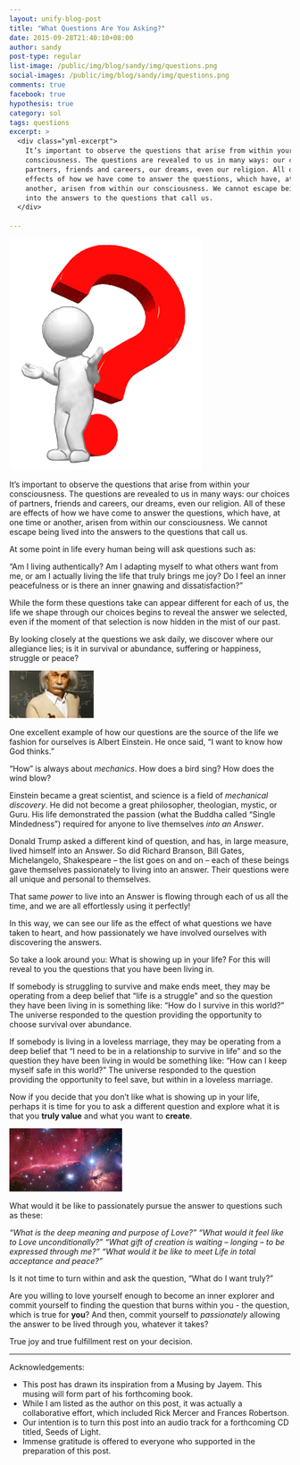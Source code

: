 ```yaml
---
layout: unify-blog-post
title: "What Questions Are You Asking?"
date: 2015-09-28T21:40:10+08:00
author: sandy
post-type: regular
list-image: /public/img/blog/sandy/img/questions.png
social-images: /public/img/blog/sandy/img/questions.png
comments: true
facebook: true
hypothesis: true
category: sol
tags: questions
excerpt: >
  <div class="yml-excerpt">
    It’s important to observe the questions that arise from within your
    consciousness. The questions are revealed to us in many ways: our choices of
    partners, friends and careers, our dreams, even our religion. All of these are
    effects of how we have come to answer the questions, which have, at one time or
    another, arisen from within our consciousness. We cannot escape being lived
    into the answers to the questions that call us.
  </div>

---
```


![](/public/img/blog/sandy/img/questions.png)

It’s important to observe the questions that arise from within your
consciousness. The questions are revealed to us in many ways: our choices of
partners, friends and careers, our dreams, even our religion. All of these are
effects of how we have come to answer the questions, which have, at one time or
another, arisen from within our consciousness. We cannot escape being lived
into the answers to the questions that call us.

At some point in life every human being will ask questions such as:

“Am I living authentically? Am I adapting myself to what others want from me,
or am I actually living the life that truly brings me joy? Do I feel an inner
peacefulness or is there an inner gnawing and dissatisfaction?”

While the form these questions take can appear different for each of us, the
life we shape through our <span id="tour-stop-h">choices begins to</span>
reveal the answer we selected, even if the moment of that selection is now
hidden in the mist of our past.

By looking closely at the questions we ask daily, we discover where our
allegiance lies; is it in survival or abundance, suffering or happiness,
struggle or peace?

<img class="blog-img-right pull-right margin-bottom-20 img-responsive rounded"
    width="30%" src="/public/img/blog/sandy/img/einstein.jpg" />

One excellent example of how our questions are the source of the life we
fashion for ourselves is Albert Einstein. He once said, “I want to know how God
thinks.”

“How” is always about *mechanics*. How does a bird sing? How does the wind blow?

Einstein became a great scientist, and science is a field of *mechanical
discovery*. He did not become a great philosopher, theologian, mystic,
or Guru. His life demonstrated the passion (what the Buddha called “Single Mindedness”)
required for anyone to live themselves *into an Answer*.

Donald Trump asked a different kind of question, and has, in large measure,
lived himself into an Answer. So did Richard Branson, Bill Gates, Michelangelo,
Shakespeare – the list goes on and on – each of these beings gave themselves
passionately to living into an answer. Their questions were all unique and
personal to themselves.

That same *power* to live into an Answer is flowing through each of us all the
time, and we are all effortlessly using it perfectly!

In this way, we can see our life as the effect of what questions we have taken
to heart, and how passionately we have involved ourselves with discovering the
answers.

So take a look around you: What is showing up in your life? For this will
reveal to you the questions that you have been living in. 

If somebody is struggling to survive and make ends meet, they may be operating
from a deep belief that “life is a struggle” and so the question they have been
living in is something like: “How do I survive in this world?” The universe
responded to the question providing the opportunity to choose survival over
abundance. 

If somebody is living in a loveless marriage, they may be operating from a deep
belief that “I need to be in a relationship to survive in life” and so the
question they have been living in would be something like: “How can I keep
myself safe in this world?” The universe responded to the question providing
the opportunity to feel save, but within in a loveless marriage.

Now if you decide that you don’t like what is showing up in your life, perhaps
it is time for you to ask a different question and explore what it is that you
**truly value** and what you want to **create**. 

<img class="blog-img-left pull-left margin-bottom-20 img-responsive rounded"
    width="40%" src="/public/img/blog/sandy/img/universe.jpg" />

What would it be like to passionately pursue the answer to questions such as
these:

*“What is the deep meaning and purpose of Love?” “What would it feel like to
Love unconditionally?” “What gift of creation is waiting – longing – to be
expressed through me?” “What would it be like to meet Life in total acceptance
and peace?”*

Is it not time to turn within and ask the question, “What do I want truly?” 

Are you willing to love yourself enough to become an inner explorer and commit
yourself to finding the question that burns within you - the question, which is
true for **you**? And then, commit yourself to *passionately* allowing the answer to
be lived through you, whatever it takes? 

True joy and true fulfillment rest on your decision. 

----

Acknowledgements:

* This post has drawn its inspiration from a Musing by Jayem. This musing will 
  form part of his forthcoming book.
* While I am listed as the author on this post, it was actually a collaborative 
  effort, which included Rick Mercer and Frances Robertson.
* Our intention is to turn this post into an audio track for a forthcoming CD 
  titled, Seeds of Light.
* Immense gratitude is offered to everyone who supported in the preparation of this post.

